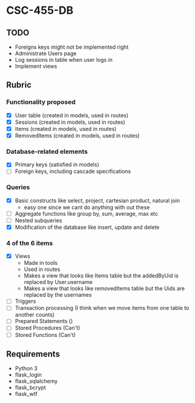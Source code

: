 # CSC-455-DB
## TODO
 * Foreigns keys might not be implemented right
 * Administrate Users page
 * Log sessions in table when user logs in
 * Implement views

## Rubric
### Functionality proposed
 * [X] User table (created in models, used in routes)
 * [X] Sessions (created in models, used in routes)
 * [X] Items (created in models, used in routes)
 * [X] RemovedItems (created in models, used in routes)

### Database-related elements
 * [X] Primary keys (satisfied in models)
 * [ ] Foreign keys, including cascade specifications

### Queries
 * [X] Basic constructs like select, project, cartesian product, natural join
      * easy one since we cant do anything with out these
 * [ ] Aggregate functions like group by, sum, average, max etc 
 * [ ] Nested subqueries
 * [X] Modification of the database like insert, update and delete
 
### 4 of the 6 items
 * [X] Views
    * Made in tools
    * Used in routes
    * Makes a view that looks like Items table but the addedByUid is replaced by User.username
    * Makes a view that looks like removedItems table but the Uids are replaced by the usernames
 * [ ] Triggers 
 * [ ] Transaction processing (I think when we move items from one table to another counts)
 * [ ] Prepared Statements ()
 * [ ] Stored Procedures (Can't)
 * [ ] Stored Functions (Can't)

## Requirements
 * Python 3
  * flask_login
  * flask_sqlalchemy
  * flask_bcrypt
  * flask_wtf


